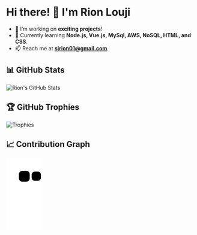 
<!--
**PackmarRionLouji/PackmarRionLouji** is a ✨ _special_ ✨ repository because its `README.md` (this file) appears on your GitHub profile.

Here are some ideas to get you started:

- 🔭 I’m currently working on ...
- 🌱 I’m currently learning ...
- 👯 I’m looking to collaborate on ...
- 🤔 I’m looking for help with ...
- 💬 Ask me about ...
- 📫 How to reach me: ...
- 😄 Pronouns: ...
- ⚡ Fun fact: ...
-->

# Hi there! 👋 I'm Rion Louji

- 🔭 I’m working on **exciting projects**!
- 🌱 Currently learning **Node.js, Vue.js, MySql, AWS, NoSQL, HTML, and CSS**.
- 📫 Reach me at **sjrion01@gmail.com**.

## 📊 GitHub Stats
![Rion's GitHub Stats](https://github-readme-stats.vercel.app/api?username=PackmarRionLouji&show_icons=true&count_private=true&include_all_commits=true&theme=radical)

## 🏆 GitHub Trophies
![Trophies](https://github-profile-trophy.vercel.app/?username=PackmarRionLouji&theme=gruvbox&no-frame=true&margin-w=15)

## 📈 Contribution Graph
![Snake Animation](https://github.com/PackmarRionLouji/PackmarRionLouji/blob/output/github-contribution-grid-snake.svg)


